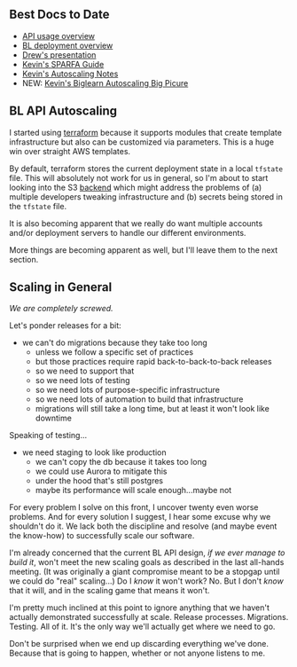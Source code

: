 ## Best Docs to Date
- [API usage overview](https://github.com/openstax/napkin-notes/blob/master/kevin/160921_biglearnApis/api_usage.md)
- [BL deployment overview](https://github.com/openstax/napkin-notes/blob/master/kevin/BiglearnArchitectureDeployment.pdf)
- [Drew's presentation](https://docs.google.com/presentation/d/1qoPqBLD4XqOsIfcM6aJH7IaDQRsxxuA6QBLy4GIZy7w/edit#slide=id.p)
- [Kevin's SPARFA Guide](https://github.com/openstax/sparfa-sandbox/blob/master/klb_sparfa_guide/sparfa_guide.pdf)
- [Kevin's Autoscaling Notes](https://docs.google.com/document/d/1bmn2xYBURE90fiZrdNG5CN28vEBCPJbKukDTbUqntZ4/edit)
- NEW: [Kevin's Biglearn Autoscaling Big Picure](https://docs.google.com/document/d/1JGcHIzmHDaDFlQvznzYgsWHuXBRis9qvtwF6pwaYVfQ/edit)

## BL API Autoscaling

I started using
[terraform](https://www.terraform.io/)
because it supports modules
that create template infrastructure
but also can be customized via parameters.
This is a huge win over straight AWS templates.

By default, terraform stores the current deployment state
in a local `tfstate` file.
This will absolutely not work for us in general,
so I'm about to start looking into the S3 
[backend](https://www.terraform.io/docs/backends/index.html)
which might address the problems of
(a) multiple developers tweaking infrastructure and
(b) secrets being stored in the `tfstate` file.

It is also becoming apparent 
that we really do want
multiple accounts and/or deployment servers
to handle our different environments.

More things are becoming apparent as well,
but I'll leave them to the next section.

## Scaling in General

_We are completely screwed._

Let's ponder releases for a bit:
* we can't do migrations because they take too long
  * unless we follow a specific set of practices
  * but those practices require rapid back-to-back-to-back releases
  * so we need to support that
  * so we need lots of testing
  * so we need lots of purpose-specific infrastructure
  * so we need lots of automation to build that infrastructure
  * migrations will still take a long time, but at least it won't look like downtime

Speaking of testing...
* we need staging to look like production
  * we can't copy the db because it takes too long
  * we could use Aurora to mitigate this
  * under the hood that's still postgres
  * maybe its performance will scale enough...maybe not

For every problem I solve on this front,
I uncover twenty even worse problems.
And for every solution I suggest,
I hear some excuse why we shouldn't do it.
We lack both the discipline and resolve
(and maybe event the know-how)
to successfully scale our software.

I'm already concerned that the current BL API design,
_if we ever manage to build it_,
won't meet the new scaling goals
as described in the last all-hands meeting.
(It was originally a giant compromise 
meant to be a stopgap
until we could do "real" scaling...)
Do I *know* it won't work? No.
But I don't *know* that it will,
and in the scaling game that means it won't.

I'm pretty much inclined at this point
to ignore anything that we haven't actually demonstrated successfully at scale.
Release processes.
Migrations.
Testing.
All of it.
It's the only way we'll actually get where we need to go.

Don't be surprised
when we end up discarding everything we've done.
Because that is going to happen,
whether or not anyone listens to me.
